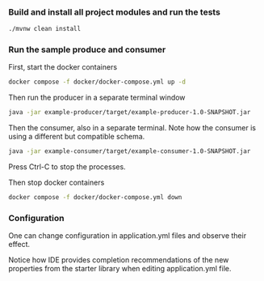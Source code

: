 ### Build and install all project modules and run the tests
```bash
./mvnw clean install
```

### Run the sample produce and consumer

First, start the docker containers
```bash
docker compose -f docker/docker-compose.yml up -d
```

Then run the producer in a separate terminal window
```bash
java -jar example-producer/target/example-producer-1.0-SNAPSHOT.jar
```

Then the consumer, also in a separate terminal. Note how the consumer is using a different but compatible schema.
```bash
java -jar example-consumer/target/example-consumer-1.0-SNAPSHOT.jar
```

Press Ctrl-C to stop the processes.

Then stop docker containers
```bash
docker compose -f docker/docker-compose.yml down
```


### Configuration

One can change configuration in application.yml files and observe their effect. 

Notice how IDE provides completion recommendations of the new properties from the starter library
when editing application.yml file.
